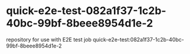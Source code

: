 # quick-e2e-test-082a1f37-1c2b-40bc-99bf-8beee8954d1e-2
repository for use with E2E test job quick-e2e-test:082a1f37-1c2b-40bc-99bf-8beee8954d1e-2
